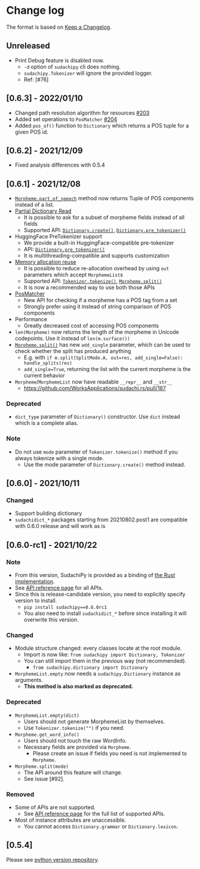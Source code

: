 # Change log

The format is based on [Keep a Changelog](https://keepachangelog.com/en/1.0.0/).

## Unreleased

- Print Debug feature is disabled now.
  - `-d` option of `sudachipy` cli does nothing.
  - `sudachipy.Tokenizer` will ignore the provided logger.
  - Ref: [#76]

## [0.6.3] - 2022/01/10

- Changed path resolution algorithm for resources [#203](https://github.com/WorksApplications/sudachi.rs/pull/203)
- Added set operations to `PosMatcher` [#204](https://github.com/WorksApplications/sudachi.rs/pull/204)
- Added `pos_of()` function to `Dictionary` which returns a POS tuple for a given POS id.

## [0.6.2] - 2021/12/09

- Fixed analysis differences with 0.5.4

## [0.6.1] - 2021/12/08

- [`Morpheme.part_of_speech`](https://worksapplications.github.io/sudachi.rs/python/api/sudachipy.html#sudachipy.Morpheme.part_of_speech) method now returns Tuple of POS components instead of a list.
- [Partial Dictionary Read](https://worksapplications.github.io/sudachi.rs/python/topics/subsetting.html)
  - It is possible to ask for a subset of morpheme fields instead of all fields
  - Supported API: [`Dictionary.create()`](https://worksapplications.github.io/sudachi.rs/python/api/sudachipy.html#sudachipy.Dictionary.create), [`Dictionary.pre_tokenizer()`](https://worksapplications.github.io/sudachi.rs/python/api/sudachipy.html#sudachipy.Dictionary.pre_tokenizer)
- HuggingFace PreTokenizer support
  - We provide a built-in HuggingFace-compatible pre-tokenizer
  - API: [`Dictionary.pre_tokenizer()`](https://worksapplications.github.io/sudachi.rs/python/api/sudachipy.html#sudachipy.Dictionary.pre_tokenizer)
  - It is multithreading-compatible and supports customization
- [Memory allocation reuse](https://worksapplications.github.io/sudachi.rs/python/topics/out_param.html)
  - It is possible to reduce re-allocation overhead by using `out` parameters which accept `MorphemeList`s
  - Supported API: [`Tokenizer.tokenize()`](https://worksapplications.github.io/sudachi.rs/python/api/sudachipy.html#sudachipy.Tokenizer.tokenize), [`Morpheme.split()`](https://worksapplications.github.io/sudachi.rs/python/api/sudachipy.html#sudachipy.Morpheme.split)
  - It is now a recommended way to use both those APIs
- [PosMatcher](https://worksapplications.github.io/sudachi.rs/python/api/sudachipy.html#sudachipy.Dictionary.pos_matcher)
  - New API for checking if a morpheme has a POS tag from a set
  - Strongly prefer using it instead of string comparison of POS components
- Performance
  - Greatly decreased cost of accessing POS components
- `len(Morpheme)` now returns the length of the morpheme in Unicode codepoints. Use it instead of `len(m.surface())`
- [`Morpheme.split()`](https://worksapplications.github.io/sudachi.rs/python/api/sudachipy.html#sudachipy.Morpheme.split) has new `add_single` parameter, which can be used to check whether the split has produced anything
  - E.g. with `if m.split(SplitMode.A, out=res, add_single=False): handle_splits(res)`
  - `add_single=True`, returning the list with the current morpheme is the current behavior
- `Morpheme`/`MorphemeList` now have readable `__repr__` and `__str__`
  - https://github.com/WorksApplications/sudachi.rs/pull/187

### Deprecated
* `dict_type` parameter of `Dictionary()` constructor. Use `dict` instead which is a complete alias.

### Note
* Do not use `mode` parameter of `Tokenizer.tokenize()` method if you always tokenize with a single mode.
  * Use the mode parameter of `Dictionary.create()` method instead.

## [0.6.0] - 2021/10/11

### Changed

- Support building dictionary
- `sudachidict_*` packages starting from 20210802.post1 are compatible with 0.6.0 release and will work as is

## [0.6.0-rc1] - 2021/10/22

### Note

- From this version, SudachiPy is provided as a binding of [the Rust implementation](https://github.com/WorksApplications/sudachi.rs).
- See [API reference page](https://worksapplications.github.io/sudachi.rs/python/) for all APIs.
- Since this is release-candidate version, you need to explicitly specify version to install.
    - `pip install sudachipy==0.6.0rc1`
    - You also need to install `sudachidict_*` before since installing it will overwrite this version.

### Changed

- Module structure changed: every classes locate at the root module.
    - Import is now like: `from sudachipy import Dictionary, Tokenizer`
    - You can still import them in the previous way (not recommended).
        - `from sudachipy.dictionary import Dictionary`
- `MorphemeList.empty` now needs a `sudachipy.Dictionary` instance as arguments.
    - __This method is also marked as deprecated.__

### Deprecated

- `MorphemeList.empty(dict)`
    - Users should not generate MorphemeList by themselves.
    - Use `Tokenizer.tokenize("")` if you need.
- `Morpheme.get_word_info()`
    - Users should not touch the raw WordInfo.
    - Necessary fields are provided via `Morpheme`.
        - Please create an issue if fields you need is not implemented to `Morpheme`.
- `Morpheme.split(mode)`
    - The API around this feature will change.
    - See issue [#92].

### Removed

- Some of APIs are not supported.
    - See [API reference page](https://worksapplications.github.io/sudachi.rs/python/) for the full list of supported APIs.
- Most of instance attributes are unaccessible.
    - You cannot access `Dictionary.grammar` or `Dictionary.lexicon`.


## [0.5.4]

Please see [python version repository](https://github.com/WorksApplications/SudachiPy).
